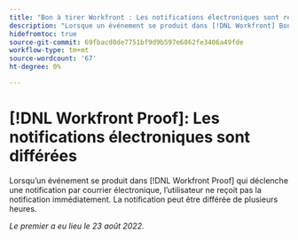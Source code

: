 ```yaml
---
title: "Bon à tirer Workfront : Les notifications électroniques sont retardées"
description: "Lorsque un événement se produit dans [!DNL Workfront] Bon à tirer qui déclenche une notification par e-mail, l’utilisateur ne reçoit pas immédiatement la notification. La notification peut être retardée de plusieurs heures."
hidefromtoc: true
source-git-commit: 69fbacd0de7751bf9d9b597e6862fe3406a49fde
workflow-type: tm+mt
source-wordcount: '67'
ht-degree: 0%

---
```



# [!DNL Workfront Proof]: Les notifications électroniques sont différées

Lorsqu’un événement se produit dans [!DNL Workfront Proof] qui déclenche une notification par courrier électronique, l’utilisateur ne reçoit pas la notification immédiatement. La notification peut être différée de plusieurs heures.

_Le premier a eu lieu le 23 août 2022._


